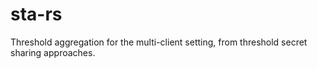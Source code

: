 # sta-rs

Threshold aggregation for the multi-client setting, from threshold
secret sharing approaches.